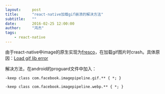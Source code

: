 ```yaml
---
layout:     post
title:      "react-native加载gif崩溃的解决方法"
subtitle:   ""
date:       2016-02-25 12:00:00
author:     "鸿杰"
tags:
    - react-native
---
```


由于react-native中image的原生实现为[fresco](http://www.fresco-cn.org/)，在加载gif图片时crash。具体原因：[Load gif lib error](https://github.com/facebook/fresco/issues/209)

解决方法，在android的proguard文件中加入：

```
-keep class com.facebook.imagepipeline.gif.** { *; }

-keep class com.facebook.imagepipeline.webp.** { *; }
```